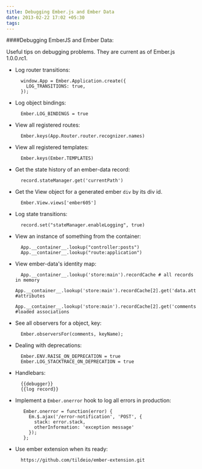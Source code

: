 ```yaml
---
title: Debugging Ember.js and Ember Data
date: 2013-02-22 17:02 +05:30
tags:
---
```


####Debugging EmberJS and Ember Data:

Useful tips on debugging problems. They are current as of Ember.js 1.0.0.rc1.

* Log router transitions:

        window.App = Ember.Application.create({
          LOG_TRANSITIONS: true,
        });

* Log object bindings:

        Ember.LOG_BINDINGS = true

* View all registered routes:

        Ember.keys(App.Router.router.recognizer.names)

* View all registered templates:

        Ember.keys(Ember.TEMPLATES)

* Get the state history of an ember-data record:

        record.stateManager.get('currentPath')

* Get the View object for a generated ember `div` by its div id.

        Ember.View.views['ember605']

* Log state transitions:
        
        record.set("stateManager.enableLogging", true)        

* View an instance of something from the container:

        App.__container__.lookup("controller:posts")
        App.__container__.lookup("route:application")


* View ember-data's identity map:

        App.__container__.lookup('store:main').recordCache # all records in memory
        App.__container__.lookup('store:main').recordCache[2].get('data.attributes') #attributes
        App.__container__.lookup('store:main').recordCache[2].get('comments') #loaded associations

        
* See all observers for a object, key:
        
        Ember.observersFor(comments, keyName);


* Dealing with deprecations:

        Ember.ENV.RAISE_ON_DEPRECATION = true
        Ember.LOG_STACKTRACE_ON_DEPRECATION = true

  
* Handlebars:

        {{debugger}}
        {{log record}}


* Implement a `Ember.onerror` hook to log all errors in production:

         Ember.onerror = function(error) {
           Em.$.ajax('/error-notification', 'POST', {
             stack: error.stack,
             otherInformation: 'exception message'
           });
         };

     
* Use ember extension when its ready:
        
        https://github.com/tildeio/ember-extension.git